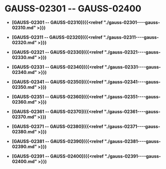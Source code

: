 # GAUSS-02301 -- GAUSS-02400

-   **[GAUSS-02301 -- GAUSS-02310]({{<relref "./gauss-02301----gauss-02310.md" >}})**  

-   **[GAUSS-02311 -- GAUSS-02320]({{<relref "./gauss-02311----gauss-02320.md" >}})**  

-   **[GAUSS-02321 -- GAUSS-02330]({{<relref "./gauss-02321----gauss-02330.md" >}})**  

-   **[GAUSS-02331 -- GAUSS-02340]({{<relref "./gauss-02331----gauss-02340.md" >}})**  

-   **[GAUSS-02341 -- GAUSS-02350]({{<relref "./gauss-02341----gauss-02350.md" >}})**  

-   **[GAUSS-02351 -- GAUSS-02360]({{<relref "./gauss-02351----gauss-02360.md" >}})**  

-   **[GAUSS-02361 -- GAUSS-02370]({{<relref "./gauss-02361----gauss-02370.md" >}})**  

-   **[GAUSS-02371 -- GAUSS-02380]({{<relref "./gauss-02371----gauss-02380.md" >}})**  

-   **[GAUSS-02381 -- GAUSS-02390]({{<relref "./gauss-02381----gauss-02390.md" >}})**  

-   **[GAUSS-02391 -- GAUSS-02400]({{<relref "./gauss-02391----gauss-02400.md" >}})**  


